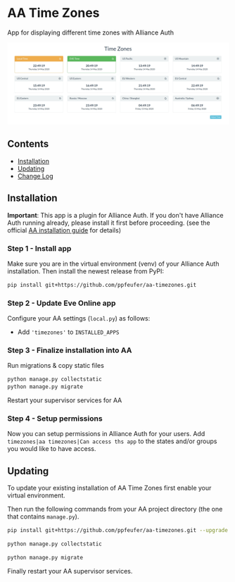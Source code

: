 # AA Time Zones

App for displaying different time zones with Alliance Auth

![Time Zones](timezones/docs/time-zones.jpg)

## Contents

- [Installation](#installation)
- [Updating](#updating)
- [Change Log](CHANGELOG.md)


## Installation

**Important**: This app is a plugin for Alliance Auth. If you don't have Alliance Auth running already, please install it first before proceeding. (see the official [AA installation guide](https://allianceauth.readthedocs.io/en/latest/installation/auth/allianceauth/) for details)

### Step 1 - Install app

Make sure you are in the virtual environment (venv) of your Alliance Auth installation. Then install the newest release from PyPI:

```bash
pip install git+https://github.com/ppfeufer/aa-timezones.git
```

### Step 2 - Update Eve Online app

Configure your AA settings (`local.py`) as follows:

- Add `'timezones'` to `INSTALLED_APPS`


### Step 3 - Finalize installation into AA

Run migrations & copy static files

```bash
python manage.py collectstatic
python manage.py migrate
```

Restart your supervisor services for AA

### Step 4 - Setup permissions

Now you can setup permissions in Alliance Auth for your users. Add ``timezones|aa timezones|Can access ths app`` to the states and/or groups you would like to have access.

## Updating

To update your existing installation of AA Time Zones first enable your virtual environment.

Then run the following commands from your AA project directory (the one that contains `manage.py`).

```bash
pip install git+https://github.com/ppfeufer/aa-timezones.git --upgrade
```

```bash
python manage.py collectstatic
```

```bash
python manage.py migrate
```

Finally restart your AA supervisor services.
